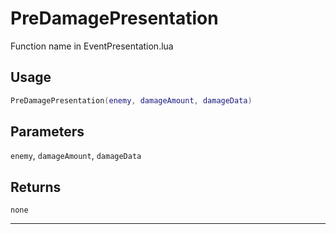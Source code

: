 # PreDamagePresentation
Function name in EventPresentation.lua
## Usage
```lua
PreDamagePresentation(enemy, damageAmount, damageData)
```
## Parameters
`enemy`, `damageAmount`, `damageData`
## Returns
`none`

---